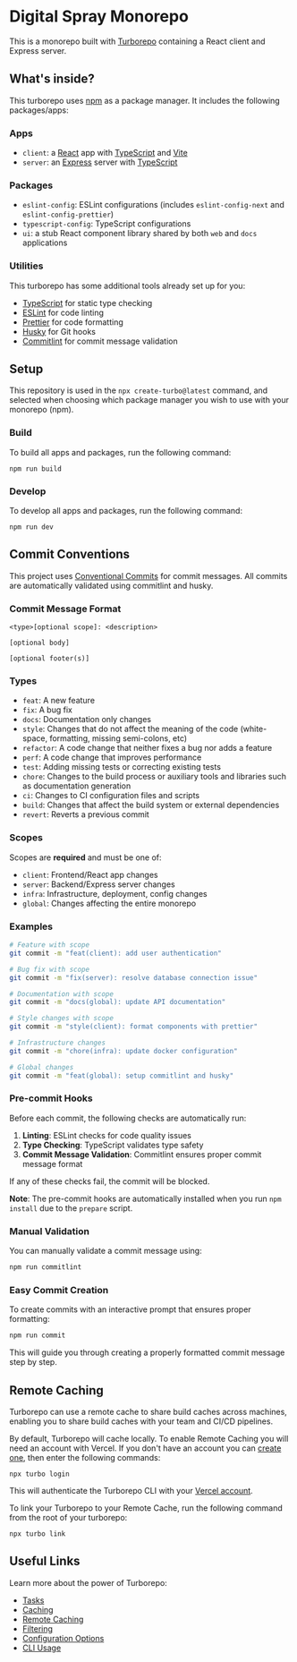 # Digital Spray Monorepo

This is a monorepo built with [Turborepo](https://turborepo.com) containing a React client and Express server.

## What's inside?

This turborepo uses [npm](https://www.npmjs.com/) as a package manager. It includes the following packages/apps:

### Apps

- `client`: a [React](https://reactjs.org) app with [TypeScript](https://www.typescriptlang.org/) and [Vite](https://vitejs.dev/)
- `server`: an [Express](https://expressjs.com/) server with [TypeScript](https://www.typescriptlang.org/)

### Packages

- `eslint-config`: ESLint configurations (includes `eslint-config-next` and `eslint-config-prettier`)
- `typescript-config`: TypeScript configurations
- `ui`: a stub React component library shared by both `web` and `docs` applications

### Utilities

This turborepo has some additional tools already set up for you:

- [TypeScript](https://www.typescriptlang.org/) for static type checking
- [ESLint](https://eslint.org) for code linting
- [Prettier](https://prettier.io) for code formatting
- [Husky](https://typicode.github.io/husky/) for Git hooks
- [Commitlint](https://commitlint.js.org/) for commit message validation

## Setup

This repository is used in the `npx create-turbo@latest` command, and selected when choosing which package manager you wish to use with your monorepo (npm).

### Build

To build all apps and packages, run the following command:

```
npm run build
```

### Develop

To develop all apps and packages, run the following command:

```
npm run dev
```

## Commit Conventions

This project uses [Conventional Commits](https://www.conventionalcommits.org/) for commit messages. All commits are automatically validated using commitlint and husky.

### Commit Message Format

```
<type>[optional scope]: <description>

[optional body]

[optional footer(s)]
```

### Types

- `feat`: A new feature
- `fix`: A bug fix
- `docs`: Documentation only changes
- `style`: Changes that do not affect the meaning of the code (white-space, formatting, missing semi-colons, etc)
- `refactor`: A code change that neither fixes a bug nor adds a feature
- `perf`: A code change that improves performance
- `test`: Adding missing tests or correcting existing tests
- `chore`: Changes to the build process or auxiliary tools and libraries such as documentation generation
- `ci`: Changes to CI configuration files and scripts
- `build`: Changes that affect the build system or external dependencies
- `revert`: Reverts a previous commit

### Scopes

Scopes are **required** and must be one of:

- `client`: Frontend/React app changes
- `server`: Backend/Express server changes  
- `infra`: Infrastructure, deployment, config changes
- `global`: Changes affecting the entire monorepo

### Examples

```bash
# Feature with scope
git commit -m "feat(client): add user authentication"

# Bug fix with scope
git commit -m "fix(server): resolve database connection issue"

# Documentation with scope
git commit -m "docs(global): update API documentation"

# Style changes with scope
git commit -m "style(client): format components with prettier"

# Infrastructure changes
git commit -m "chore(infra): update docker configuration"

# Global changes
git commit -m "feat(global): setup commitlint and husky"
```

### Pre-commit Hooks

Before each commit, the following checks are automatically run:

1. **Linting**: ESLint checks for code quality issues
2. **Type Checking**: TypeScript validates type safety
3. **Commit Message Validation**: Commitlint ensures proper commit message format

If any of these checks fail, the commit will be blocked.

**Note**: The pre-commit hooks are automatically installed when you run `npm install` due to the `prepare` script.

### Manual Validation

You can manually validate a commit message using:

```bash
npm run commitlint
```

### Easy Commit Creation

To create commits with an interactive prompt that ensures proper formatting:

```bash
npm run commit
```

This will guide you through creating a properly formatted commit message step by step.

## Remote Caching

Turborepo can use a remote cache to share build caches across machines, enabling you to share build caches with your team and CI/CD pipelines.

By default, Turborepo will cache locally. To enable Remote Caching you will need an account with Vercel. If you don't have an account you can [create one](https://vercel.com/signup), then enter the following commands:

```
npx turbo login
```

This will authenticate the Turborepo CLI with your [Vercel account](https://vercel.com/docs/concepts/personal-accounts/overview).

To link your Turborepo to your Remote Cache, run the following command from the root of your turborepo:

```
npx turbo link
```

## Useful Links

Learn more about the power of Turborepo:

- [Tasks](https://turborepo.com/docs/core-concepts/monorepos/running-tasks)
- [Caching](https://turborepo.com/docs/core-concepts/caching)
- [Remote Caching](https://turborepo.com/docs/core-concepts/remote-caching)
- [Filtering](https://turborepo.com/docs/core-concepts/monorepos/filtering)
- [Configuration Options](https://turborepo.com/docs/reference/configuration)
- [CLI Usage](https://turborepo.com/docs/reference/command-line-reference)
